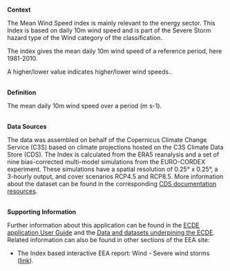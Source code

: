 <br />**Context**

The Mean Wind Speed index is mainly relevant to the energy sector. This Index is based on daily 10m wind speed and is part of the Severe Storm hazard type of the Wind category of the classification.

The index gives the mean daily 10m wind speed of a reference period, here 1981-2010.

A higher/lower value indicates higher/lower wind speeds..

<br />**Definition**

The mean daily 10m wind speed over a period (m s-1).

<br />**Data Sources**

The data was assembled on behalf of the Copernicus Climate Change Service (C3S) based on climate projections hosted on the C3S Climate Data Store (CDS). The Index is calculated from the ERA5 reanalysis and a set of nine bias-corrected multi-model simulations from the EURO-CORDEX experiment. These simulations have a spatial resolution of 0.25° x 0.25°, a 3-hourly output, and cover scenarios RCP4.5 and RCP8.5. More information about the dataset can be found in the corresponding [CDS documentation resources](https://cds.climate.copernicus.eu/cdsapp#!/dataset/sis-energy-derived-projections).

<br />**Supporting Information**

Further information about this application can be found in the [ECDE application User Guide](https://confluence.ecmwf.int/display/ECDE/1.+Interactive+European+Climate+Data+Explorer%3A+User+Guide) and the [Data and datasets underpining the ECDE](https://confluence.ecmwf.int/display/ECDE/2.+ECDE+indicators+and+input+datasets).
Related information can also be found in other sections of the EEA site:

- The Index based interactive EEA report: Wind - Severe wind storms ([link](https://www.eea.europa.eu/publications/europes-changing-climate-hazards-1/wind/wind-severe-windstorms)).
